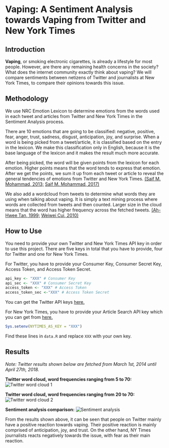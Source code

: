 # Vaping: A Sentiment Analysis towards Vaping from Twitter and New York Times

## Introduction

**Vaping**, or smoking electronic cigarettes, is already a lifestyle for most people. However, are there any remaining health concerns in the society? What does the internet community exactly think about vaping? We will compare sentiments between netizens of Twitter and journalists at New York Times, to compare their opinions towards this issue.

## Methodology

We use NRC Emotion Lexicon to determine emotions from the words used in each tweet and articles from Twitter and New York Times in the Sentiment Analysis process. 

There are 10 emotions that are going to be classified: negative, positive, fear, anger, trust, sadness, disgust, anticipation, joy, and surprise. When a word is being picked from a tweet/article, it is classified based on the entry in the lexicon. We make this classification only in English, because it is the base language of the lexicon and it makes the result much more accurate.

After being picked, the word will be given points from the lexicon for each emotion. Higher points means that the word tends to express that emotion. After we get the points, we sum it up from each tweet or article to reveal the general tendencies of emotions from Twitter and New York Times. [(Saif M. Mohammad, 2013;](https://arxiv.org/pdf/1308.6297.pdf) [Saif M. Mohammad, 2017)](http://saifmohammad.com/WebDocs/TweetEmotionIntensities-starsem2017.pdf)

We also add a wordcloud from tweets to determine what words they are using when talking about vaping. It is simply a text mining process where words are collected from tweets and then counted. Larger size in the cloud means that the word has higher frequency across the fetched tweets. [(Ah-Hwee Tan, 1999;](http://www.ntu.edu.sg/home/asahtan/papers/tm_pakdd99.pdf) [Weiwei Cui, 2010)](https://ieeexplore.ieee.org/abstract/document/5429600/)

## How to Use

You need to provide your own Twitter and New York Times API key in order to use this project. 
There are five keys in total that you have to provide, four for Twitter and one for New York Times.

For Twitter, you have to provide your Consumer Key, Consumer Secret Key, Access Token, and Access Token Secret.

```R
api_key <- "XXX" # Consumer Key
api_sec <- "XXX" # Consumer Secret Key
access_token <- "XXX" # Access Token
access_token_sec <-"XXX" # Access Token Secret
```

You can get the Twitter API keys [here.](https://apps.twitter.com)

For New York Times, you have to provide your Article Search API key which you can get from [here.](https://developer.nytimes.com/)

```R
Sys.setenv(NYTIMES_AS_KEY = "XXX")
```

Find these lines in `data.R` and replace `XXX` with your own key.

## Results

*Note: Twitter results shown below are fetched from March 1st, 2014 until April 27th, 2018.*

**Twitter word cloud, word frequencies ranging from 5 to 70:**
![Twitter word cloud 1](https://i.imgur.com/r8VTktA.png)

**Twitter word cloud, word frequencies ranging from 20 to 70:**
![Twitter word cloud 2](https://i.imgur.com/z6D6ADK.png)

**Sentiment analysis comparison:**
![Sentiment analysis](https://i.imgur.com/Oe3LOqF.png)

From the results shown above, it can be seen that people on Twitter mainly have a positive reaction towards vaping. Their positive reaction is mainly comprised of anticipation, joy, and trust. On the other hand, NY Times journalists reacts negatively towards the issue, with fear as their main reaction.
